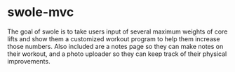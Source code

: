 # swole-mvc
The goal of swole is to take users input of several maximum weights of core lifts
and show them a customized workout program to help them increase those numbers.
Also included are a notes page so they can make notes on their workout,
and a photo uploader so they can keep track of their physical improvements.
